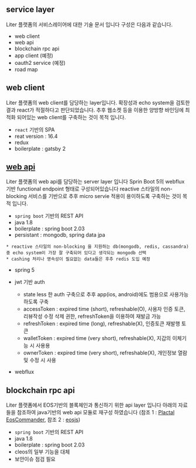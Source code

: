 ## service layer
Liter 플랫폼의 서비스레이어에 대한 기술 문서 입니다 구성은 다음과 같습니다.

  - web client
  - web api
  - blockchain rpc api
  - app client (예정) 
  - oauth2 service (예정)
  - road map

## web client
Liter 플랫폼의 web client를 담당하는 layer입니다.
확장성과 echo system을 검토한 결과 react가 적절하다고 판단되었습니다.
추후 웹소켓 등을 이용한 양방향 바인딩에 최적화 되어있는 web client를 구축하는 것이 목적 입니다.

  - `react` 기반의 SPA
  - reat version : 16.4
  - redux
  - boilerplate : gatsby 2

## [web api](https://github.com/LiterDev/liter-web-api)
Liter 플랫폼의 web api를 담당하는 server layer 입니다
Sprin Boot 5의 webflux 기반 functional endpoint 형태로 구성되어있습니다
reactive 스타일의 non-blocking 서비스를 기반으로 추후 micro servie 적용이 용이하도록 구축하는 것이 목적 입니다.

  - `spring boot` 기반의 REST API
  - java 1.8
  - boilerplate : spring boot 2.03
  - persistant : mongodb, spring data jpa
  ```
  * reactive 스타일의 non-blocking 을 지원하는 db(mongodb, redis, cassandra)중 echo system이 가장 잘 구축되어 있다고 생각되는 mongodb 선택
  * cashing 처리나 영속성이 필요없는 data들은 후추 redis 도입 예정
  ```
  - spring 5
  - jwt 기반 auth
  
    * state less 한 auth 구축으로 추후 app(ios, android)에도 범용으로 사용가능하도록 구축
    * accessToken : expired time (short), refreshable(O), 사용자 인증 토큰, 리뷰작성 수정 삭제 권한, refreshToken을 이용하여 재발금 가능
    * refreshToken : expired time (long), refreshable(X), 인증토큰 재발행 토큰
    * walletToken : expired time (very short), refreshable(X), 지갑의 이체기능 시 사용용
    * ownerToken : expired time (very short), refreshable(X), 개인정보 열람 및 수정 시 사용
  
  - webflux


## blockchain rpc api
Liter 플랫폼에서 EOS기반의 블록체인과 통신하기 위한 api layer 입니다
아래의 자료들을 참조하여 java기반의 web api 모듈로 재구성 하였습니다
(참조 1 : [Plactal EosCommander](https://github.com/plactal/EosCommander), 참조 2 : [eosjs](https://github.com/EOSIO/eosjs))

  - `spring boot` 기반의 REST API
  - java 1.8
  - boilerplate : spring boot 2.03
  - cleos의 일부 기능을 대체
  - 보안이슈 점검 필요

